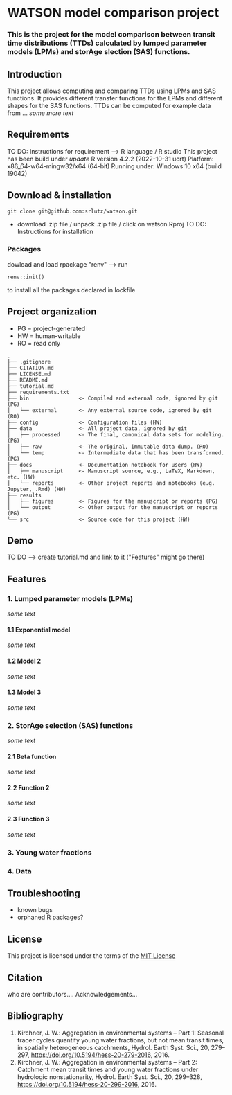 # WATSON model comparison project

### This is the project for the model comparison between transit time distributions (TTDs) calculated by lumped parameter models (LPMs) and storAge slection (SAS) functions. 

## Introduction
This project allows computing and comparing TTDs using LPMs and SAS functions. It provides different transfer functions for the LPMs and different shapes for the SAS functions. TTDs can be computed for example data from ... 
*some more text*

## Requirements
TO DO: Instructions for requirement
--> R language / R studio
This project has been build under *update*
R version 4.2.2 (2022-10-31 ucrt)
Platform: x86_64-w64-mingw32/x64 (64-bit)
Running under: Windows 10 x64 (build 19042)

## Download & installation
```
git clone git@github.com:srlutz/watson.git
```
- download .zip file / unpack .zip file / click on watson.Rproj
TO DO: Instructions for installation
### Packages
dowload and load rpackage "renv" --> run 
```
renv::init() 
````
to install all the packages declared in lockfile

## Project organization
- PG = project-generated
- HW = human-writable
- RO = read only
```
.
├── .gitignore
├── CITATION.md
├── LICENSE.md
├── README.md
├── tutorial.md
├── requirements.txt
├── bin                <- Compiled and external code, ignored by git (PG)
│   └── external       <- Any external source code, ignored by git (RO)
├── config             <- Configuration files (HW)
├── data               <- All project data, ignored by git
│   ├── processed      <- The final, canonical data sets for modeling. (PG)
│   ├── raw            <- The original, immutable data dump. (RO)
│   └── temp           <- Intermediate data that has been transformed. (PG)
├── docs               <- Documentation notebook for users (HW)
│   ├── manuscript     <- Manuscript source, e.g., LaTeX, Markdown, etc. (HW)
│   └── reports        <- Other project reports and notebooks (e.g. Jupyter, .Rmd) (HW)
├── results
│   ├── figures        <- Figures for the manuscript or reports (PG)
│   └── output         <- Other output for the manuscript or reports (PG)
└── src                <- Source code for this project (HW)

```
## Demo
TO DO --> create tutorial.md and link to it ("Features" might go there)

## Features
### 1. Lumped parameter models (LPMs)
*some text*

#### 1.1 Exponential model
*some text*

#### 1.2 Model 2
*some text*

#### 1.3 Model 3
*some text*

### 2. StorAge selection (SAS) functions
*some text*

#### 2.1 Beta function
*some text*

#### 2.2 Function 2
*some text*

#### 2.3 Function 3
*some text*

### 3. Young water fractions

### 4. Data

## Troubleshooting
- known bugs
- orphaned R packages? 

## License

This project is licensed under the terms of the [MIT License](/LICENSE.md)

## Citation
who are contributors.... Acknowledgements...

## Bibliography
1. Kirchner, J. W.: Aggregation in environmental systems – Part 1: Seasonal tracer cycles quantify young water fractions, but not mean transit times, in spatially heterogeneous catchments, Hydrol. Earth Syst. Sci., 20, 279–297, https://doi.org/10.5194/hess-20-279-2016, 2016.
2. Kirchner, J. W.: Aggregation in environmental systems – Part 2: Catchment mean transit times and young water fractions under hydrologic nonstationarity, Hydrol. Earth Syst. Sci., 20, 299–328, https://doi.org/10.5194/hess-20-299-2016, 2016.
